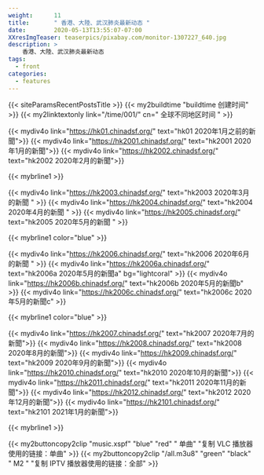 ```yaml
---
weight:      11
title:       " 香港、大陸、武汉肺炎最新动态 "
date:        2020-05-13T13:55:07-07:00
XXresImgTeaser: teaserpics/pixabay.com/monitor-1307227_640.jpg
description: >
    香港、大陸、武汉肺炎最新动态
tags:
  - front
categories:
  - features
---
```


{{< siteParamsRecentPostsTitle >}} 
{{< my2buildtime "buildtime 创建时间" >}}
{{< my2linktextonly link="/time/001/" cn=" 全球不同地区时间 " >}}

{{< mydiv4o link="https://hk01.chinadsf.org/"     text="hk01     2020年1月之前的新聞">}}
{{< mydiv4o link="https://hk2001.chinadsf.org/"   text="hk2001   2020年1月的新聞">}}
{{< mydiv4o link="https://hk2002.chinadsf.org/"   text="hk2002   2020年2月的新聞">}}

{{< mybrline1 >}}

{{< mydiv4o link="https://hk2003.chinadsf.org/"   text="hk2003   2020年3月的新聞 "  >}}
{{< mydiv4o link="https://hk2004.chinadsf.org/"   text="hk2004   2020年4月的新聞 " >}}
{{< mydiv4o link="https://hk2005.chinadsf.org/"   text="hk2005   2020年5月的新聞 " >}}

{{< mybrline1 color="blue" >}}

{{< mydiv4o link="https://hk2006.chinadsf.org/"   text="hk2006   2020年6月的新聞 " >}}
{{< mydiv4o link="https://hk2006a.chinadsf.org/"  text="hk2006a  2020年5月的新聞a" bg="lightcoral" >}}
{{< mydiv4o link="https://hk2006b.chinadsf.org/"  text="hk2006b  2020年5月的新聞b" >}}
{{< mydiv4o link="https://hk2006c.chinadsf.org/"  text="hk2006c  2020年5月的新聞c" >}}

{{< mybrline1 color="blue" >}}

{{< mydiv4o link="https://hk2007.chinadsf.org/"   text="hk2007   2020年7月的新聞">}}
{{< mydiv4o link="https://hk2008.chinadsf.org/"   text="hk2008   2020年8月的新聞">}}
{{< mydiv4o link="https://hk2009.chinadsf.org/"   text="hk2009   2020年9月的新聞">}}
{{< mydiv4o link="https://hk2010.chinadsf.org/"   text="hk2010   2020年10月的新聞">}}
{{< mydiv4o link="https://hk2011.chinadsf.org/"   text="hk2011   2020年11月的新聞">}}
{{< mydiv4o link="https://hk2012.chinadsf.org/"   text="hk2012   2020年12月的新聞">}}
{{< mydiv4o link="https://hk2101.chinadsf.org/"   text="hk2101   2021年1月的新聞">}}

{{< mybrline1 >}}

{{< my2buttoncopy2clip "music.xspf"        "blue"   "red"    " 单曲"  "复制 VLC 播放器使用的链接：单曲" >}} {{< my2buttoncopy2clip      "/all.m3u8"         "green"  "black"  " M2 "    "复制 IPTV 播放器使用的链接：全部" >}} 


